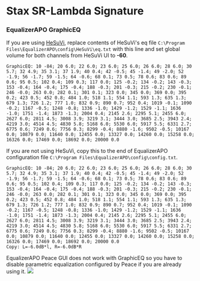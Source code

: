 # Stax SR-Lambda Signature
### EqualizerAPO GraphicEQ
If you are using [HeSuVi](https://sourceforge.net/projects/hesuvi/), replace contents of HeSuVi's eq file `C:\Program Files\EqualizerAPO\config\HeSuVi\eq.txt` with this line and set global volume for both channels from HeSuVi UI to **-60**.
```
GraphicEQ: 10 -84; 20 6.0; 22 6.0; 23 6.0; 25 6.0; 26 6.0; 28 6.0; 30 5.7; 32 4.9; 35 3.1; 37 1.9; 40 0.4; 42 -0.5; 45 -1.4; 49 -2.0; 52 -1.9; 56 -1.7; 59 -1.5; 64 -0.6; 68 0.1; 73 0.5; 78 0.6; 83 0.6; 89 0.6; 95 0.5; 102 0.4; 109 0.3; 117 0.0; 125 -0.2; 134 -0.2; 143 -0.3; 153 -0.4; 164 -0.4; 175 -0.4; 188 -0.3; 201 -0.3; 215 -0.2; 230 -0.1; 246 -0.0; 263 0.0; 282 0.1; 301 0.1; 323 0.0; 345 0.0; 369 0.0; 395 0.2; 423 0.5; 452 0.8; 484 1.0; 518 1.1; 554 1.1; 593 1.3; 635 1.3; 679 1.3; 726 1.2; 777 1.0; 832 0.9; 890 0.7; 952 0.4; 1019 -0.1; 1090 -0.2; 1167 -0.5; 1248 -0.8; 1336 -1.0; 1429 -1.2; 1529 -1.1; 1636 -1.0; 1751 -1.4; 1873 -1.3; 2004 0.4; 2145 2.6; 2295 5.1; 2455 6.0; 2627 6.0; 2811 4.5; 3008 3.9; 3219 3.1; 3444 3.0; 3685 2.5; 3943 2.4; 4219 3.0; 4514 4.5; 4830 5.8; 5168 6.0; 5530 6.0; 5917 5.5; 6331 2.7; 6775 0.6; 7249 0.6; 7756 0.3; 8299 -0.4; 8880 -1.6; 9502 -0.5; 10167 0.0; 10879 0.0; 11640 0.0; 12455 0.0; 13327 0.0; 14260 0.0; 15258 0.0; 16326 0.0; 17469 0.0; 18692 0.0; 20000 0.0
```
If you are not using HeSuVi, copy this to the end of EqualizerAPO configuration file `C:\Program Files\EqualizerAPO\config\config.txt`.
```
GraphicEQ: 10 -84; 20 6.0; 22 6.0; 23 6.0; 25 6.0; 26 6.0; 28 6.0; 30 5.7; 32 4.9; 35 3.1; 37 1.9; 40 0.4; 42 -0.5; 45 -1.4; 49 -2.0; 52 -1.9; 56 -1.7; 59 -1.5; 64 -0.6; 68 0.1; 73 0.5; 78 0.6; 83 0.6; 89 0.6; 95 0.5; 102 0.4; 109 0.3; 117 0.0; 125 -0.2; 134 -0.2; 143 -0.3; 153 -0.4; 164 -0.4; 175 -0.4; 188 -0.3; 201 -0.3; 215 -0.2; 230 -0.1; 246 -0.0; 263 0.0; 282 0.1; 301 0.1; 323 0.0; 345 0.0; 369 0.0; 395 0.2; 423 0.5; 452 0.8; 484 1.0; 518 1.1; 554 1.1; 593 1.3; 635 1.3; 679 1.3; 726 1.2; 777 1.0; 832 0.9; 890 0.7; 952 0.4; 1019 -0.1; 1090 -0.2; 1167 -0.5; 1248 -0.8; 1336 -1.0; 1429 -1.2; 1529 -1.1; 1636 -1.0; 1751 -1.4; 1873 -1.3; 2004 0.4; 2145 2.6; 2295 5.1; 2455 6.0; 2627 6.0; 2811 4.5; 3008 3.9; 3219 3.1; 3444 3.0; 3685 2.5; 3943 2.4; 4219 3.0; 4514 4.5; 4830 5.8; 5168 6.0; 5530 6.0; 5917 5.5; 6331 2.7; 6775 0.6; 7249 0.6; 7756 0.3; 8299 -0.4; 8880 -1.6; 9502 -0.5; 10167 0.0; 10879 0.0; 11640 0.0; 12455 0.0; 13327 0.0; 14260 0.0; 15258 0.0; 16326 0.0; 17469 0.0; 18692 0.0; 20000 0.0
Copy: L=-6.0dB*l, R=-6.0dB*R
```
EqualizerAPO Peace GUI does not work with GraphicEQ so you have to disable parametric equalization configured by Peace if you are already using it.
![](https://raw.githubusercontent.com/jaakkopasanen/AutoEq/master/results/Headphone.com/innerfidelity/onear/Stax%20SR-Lambda%20Signature/Stax%20SR-Lambda%20Signature.png)
